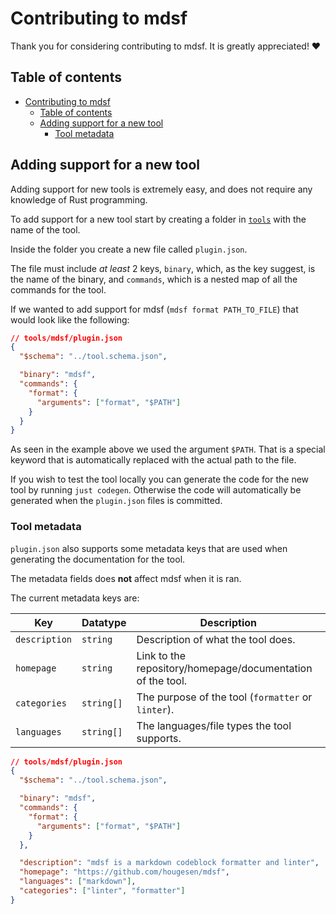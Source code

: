# Contributing to mdsf

Thank you for considering contributing to mdsf. It is greatly appreciated! ❤️

## Table of contents

<!-- START_SECTION:toc -->

- [Contributing to mdsf](#contributing-to-mdsf)
  - [Table of contents](#table-of-contents)
  - [Adding support for a new tool](#adding-support-for-a-new-tool)
    - [Tool metadata](#tool-metadata)

<!-- END_SECTION:toc -->

## Adding support for a new tool

Adding support for new tools is extremely easy, and does not require any knowledge of Rust programming.

To add support for a new tool start by creating a folder in [`tools`](tools/) with the name of the tool.

Inside the folder you create a new file called `plugin.json`.

The file must include _at least_ 2 keys, `binary`, which, as the key suggest, is the name of the binary, and `commands`, which is a nested map of all the commands for the tool.

If we wanted to add support for mdsf (`mdsf format PATH_TO_FILE`) that would look like the following:

```json
// tools/mdsf/plugin.json
{
  "$schema": "../tool.schema.json",

  "binary": "mdsf",
  "commands": {
    "format": {
      "arguments": ["format", "$PATH"]
    }
  }
}
```

As seen in the example above we used the argument `$PATH`. That is a special keyword that is automatically replaced with the actual path to the file.

If you wish to test the tool locally you can generate the code for the new tool by running `just codegen`. Otherwise the code will automatically be generated when the `plugin.json` files is committed.

### Tool metadata

`plugin.json` also supports some metadata keys that are used when generating the documentation for the tool.

The metadata fields does **not** affect mdsf when it is ran.

The current metadata keys are:

| Key           | Datatype   | Description                                                |
| ------------- | ---------- | ---------------------------------------------------------- |
| `description` | `string`   | Description of what the tool does.                         |
| `homepage`    | `string`   | Link to the repository/homepage/documentation of the tool. |
| `categories`  | `string[]` | The purpose of the tool (`formatter` or `linter`).         |
| `languages`   | `string[]` | The languages/file types the tool supports.                |

```json
// tools/mdsf/plugin.json
{
  "$schema": "../tool.schema.json",

  "binary": "mdsf",
  "commands": {
    "format": {
      "arguments": ["format", "$PATH"]
    }
  },

  "description": "mdsf is a markdown codeblock formatter and linter",
  "homepage": "https://github.com/hougesen/mdsf",
  "languages": ["markdown"],
  "categories": ["linter", "formatter"]
}
```
